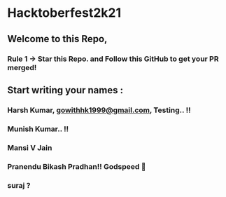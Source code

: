 # Hacktoberfest2k21

## Welcome to this Repo, 
### Rule 1 -> Star this Repo. and Follow this GitHub to get your PR merged! 

## Start writing your names :

### Harsh Kumar, gowithhk1999@gmail.com, Testing.. !!

### Munish Kumar.. !!

### Mansi V Jain 

### Pranendu Bikash Pradhan!! Godspeed 🚀

### suraj ?
